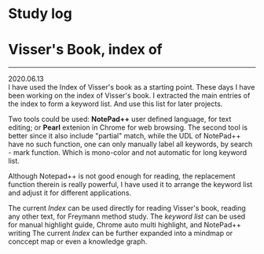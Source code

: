 # Study log

# Visser's Book, index of
---
2020.06.13  
I have used the Index of Visser's book as a starting point. These days I have been working on the index of Visser's book.
I extracted the main entries of the index to form a keyword list. And use this list for later projects.

Two tools could be used: **NotePad++** user defined language, for text editing; or **Pearl** extenion in Chrome for web browsing.
The second tool is better since it also include "partial" match, while the UDL of NotePad++ have no such function, one can only manually label all keywords, by search - mark function. Which is mono-color and not automatic for long keyword list.

Although Notepad++ is not good enough for reading, the replacement function therein is really powerful, I have used it to arrange the keyword list and adjust it for different applications. 

The current *Index* can be used directly for reading Visser's book, reading any other text, for Freymann method study.
The *keyword list* can be used for manual highlight guide, Chrome auto multi highlight, and NotePad++ writing
The current *Index* can be further expanded into a mindmap or conccept map or even a knowledge graph.


